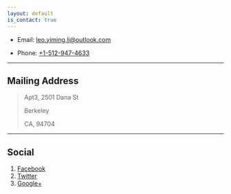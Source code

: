 ```yaml
---
layout: default
is_contact: true
---
```


* Email: [leo.yiming.li@outlook.com](mailto:leo.yiming.li@outlook.com)

* Phone: [+1-512-947-4633](tel:+1-512-947-4633)

---

## Mailing Address

> Apt3, 2501 Dana St 
>
> Berkeley
>
> CA, 94704

---

## Social

1. [Facebook](#)
2. [Twitter](#)
3. [Google+](#)

